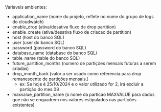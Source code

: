 Variaveis ambientes:
- application_name (nome do projeto, reflete no nome do grupo de logs do cloudwatch)
- enable_drop (ativa/desativa fluxo de drop partition)
- enable_create (ativa/desativa fluxo de criacao de partition)
- host (host do banco SQL)
- user (user do banco SQL)
- password (password do banco SQL)
- database_name (database do banco SQL)
- table_name (table do banco SQL)
- future_partition_months (numero de partições mensais futuras a serem criadas)
- drop_month_back (valor a ser usado como referencia para drop remanescente de partições mensais.)
  - ex: Se hoje é 25/10/2024 e o valor utilizado for 2, irá excluir a partição do mes 08
- maxvalue_partition_name (o nome da particao MAXVALUE para dados que não se enquadrem nos valores estipulados nas partições existentes)